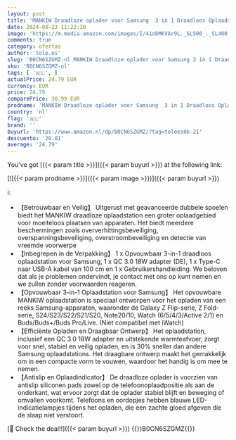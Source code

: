 ```yaml
---
layout: post
title: 'MANKIW Draadloze oplader voor Samsung  3 in 1 Draadloos Oplaadstation voor Samsung S24/S23/S22/S21/S20  Z Fold 5/4/3  Note20/10 Ultra  Watch 6/5/4/3/Active  Buds2/+/Pro/Live'
date: 2024-08-23 11:22:20
image: 'https://m.media-amazon.com/images/I/41obMKVAr9L._SL500_._SL400_.jpg'
comments: true
category: ofertas
author: 'tole.es'
slug: 'B0CN6SZGMZ-nl MANKIW Draadloze oplader voor Samsung 3 in 1 Draadloos...'
sku: 'B0CN6SZGMZ-nl'
tags: [ '🇳🇱', ]
actualPrice: 24.79 EUR
currency: EUR
price: 24.79
comparePrice: 30.99 EUR
prodname: 'MANKIW Draadloze oplader voor Samsung  3 in 1 Draadloos Oplaadstation voor Samsung S24/S23/S22/S21/S20  Z Fold 5/4/3  Note20/10 Ultra  Watch 6/5/4/3/Active  Buds2/+/Pro/Live'
country: 'nl'
flag: '🇳🇱'
brand: ''
buyurl: 'https://www.amazon.nl/dp/B0CN6SZGMZ/?tag=tolees0b-21'
descuento: '20.01'
average: '24.79'
---
```


You've got [{{< param title >}}]({{< param buyurl >}}) at the following link:

[![{{< param prodname >}}]({{< param image >}})]({{< param buyurl >}})

ℹ️:

- 【Betrouwbaar en Veilig】 Uitgerust met geavanceerde dubbele spoelen biedt het MANKIW draadloze oplaadstation een groter oplaadgebied voor moeiteloos plaatsen van apparaten. Het biedt meerdere beschermingen zoals oververhittingsbeveiliging, overspanningsbeveiliging, overstroombeveiliging en detectie van vreemde voorwerpe
- 【Inbegrepen in de Verpakking】 1 x Opvouwbaar 3-in-1 draadloos oplaadstation voor Samsung, 1 x QC 3.0 18W adapter (DE), 1 x Type-C naar USB-A kabel van 100 cm en 1 x Gebruikershandleiding. We beloven dat als je problemen ondervindt, je contact met ons op kunt nemen en we zullen zonder voorwaarden reageren.
- 【Opvouwbaar 3-in-1 Oplaadstation voor Samsung】 Het opvouwbare MANKIW oplaadstation is speciaal ontworpen voor het opladen van een reeks Samsung-apparaten, waaronder de Galaxy Z Flip-serie, Z Fold-serie, S24/S23/S22/S21/S20, Note20/10, Watch (6/5/4/3/Active 2/1) en Buds/Buds+/Buds Pro/Live. (Niet compatibel met iWatch)
- 【Efficiënte Opladen en Draagbaar Ontwerp】 Het oplaadstation, inclusief een QC 3.0 18W adapter en uitstekende warmteafvoer, zorgt voor snel, stabiel en veilig opladen, en is 30% sneller dan andere Samsung oplaadstations. Het draagbare ontwerp maakt het gemakkelijk om in een compacte vorm te vouwen, waardoor het handig is om mee te nemen.
- 【Antislip en Oplaadindicator】 De draadloze oplader is voorzien van antislip siliconen pads zowel op de telefoonoplaadpositie als aan de onderkant, wat ervoor zorgt dat de oplader stabiel blijft en beweging of omvallen voorkomt. Telefoons en oordopjes hebben blauwe LED-indicatielampjes tijdens het opladen, die een zachte gloed afgeven die de slaap niet verstoort.

[🛒 Check the deal!!]({{< param buyurl >}})
{{<world>}}B0CN6SZGMZ{{</world>}}
